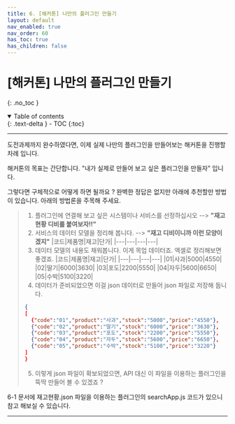 ```yaml
---
title: 6. [해커톤] 나만의 플러그인 만들기
layout: default
nav_enabled: true
nav_order: 60
has_toc: true
has_children: false
---
```


# [해커톤] 나만의 플러그인 만들기
{: .no_toc }

<details open markdown="block">
  <summary>
    Table of contents
  </summary>
  {: .text-delta }
- TOC
{:toc}
</details>

---

도전과제까지 완수하였다면, 이제 실제 나만의 플러그인을 만들어보는 해커톤을 진행할 차례 입니다.

해커톤의 목표는 간단합니다. "내가 실제로 만들어 보고 싶은 플러그인을 만들자" 입니다.

그렇다면 구체적으로 어떻게 하면 될까요 ? 완벽한 정답은 없지만 아래에 추천할만 방법이 있습니다. 아래의 방법론을 주목해 주세요.

> 1. 플러그인에 연결해 보고 싶은 시스템이나 서비스를 선정하십시오 --> **"재고현황 디비를 붙여보자!!"**
> 2. 서비스의 데이터 모델을 정리해 봅니다. --> **"재고 디비이니까 이런 모양이겠지"**
>     |코드|제품명|재고|단가|
>     |---|---|---|---|
> 3. 데이터 모델의 내용도 채워봅니다. 이게 목업 데이터죠. 엑셀로 정리해보면 좋겠죠.
>     |코드|제품명|재고|단가|
>     |---|---|---|---|
>     |01|사과|5000|4550|
>     |02|딸기|6000|3630|
>     |03|포도|2200|5550|
>     |04|자두|5600|6650|
>     |05|수박|5100|3220|
> 4. 데이터가 준비되었으면 이걸 json 데이터로 만들어 json 파일로 저장해 둡니다.
>```json
>{
> [
>   {"code":"01","product":"사과","stock":"5000","price":"4550"},
>   {"code":"02","product":"딸기","stock":"6000","price":"3630"},
>   {"code":"03","product":"포도","stock":"2200","price":"5550"},
>   {"code":"04","product":"자두","stock":"5600","price":"6650"},
>   {"code":"05","product":"수박","stock":"5100","price":"3220"}
> ]      
>}
>```
> 5. 이렇게 json 파일이 확보되었으면, API 대신 이 파일을 이용하는 플러그인을 뚝딱 만들어 볼 수 있겠죠 ?

6-1 문서에 재고현황.json 파일을 이용하는 플러그인의 searchApp.js 코드가 있으니 참고 해보실 수 있습니다.






---



